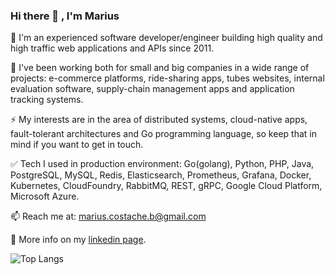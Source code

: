 ### Hi there 👋 , I'm Marius

<!--
**tacheshun/tacheshun** is a ✨ _special_ ✨ repository because its `README.md` (this file) appears on your GitHub profile.

Here are some ideas to get you started:

- 🔭 I’m currently working on ...
- 🌱 I’m currently learning ...
- 👯 I’m looking to collaborate on ...
- 🤔 I’m looking for help with ...
- 💬 Ask me about ...
- 📫 How to reach me: ...
- 😄 Pronouns: ...
- ⚡ Fun fact: ...
-->

🚀 I'm an experienced software developer/engineer building high quality and high traffic web applications and APIs since 2011.

🌱 I've been working both for small and big companies in a wide range of projects: e-commerce platforms, ride-sharing apps, tubes websites, internal evaluation software, supply-chain management apps and application tracking systems.

⚡ My interests are in the area of distributed systems, cloud-native apps, fault-tolerant architectures and Go programming language, so keep that in mind if you want to get in touch.

✅ Tech I used in production environment: Go(golang), Python, PHP, Java, PostgreSQL, MySQL, Redis, Elasticsearch, Prometheus, Grafana, Docker, Kubernetes, CloudFoundry, RabbitMQ, REST, gRPC, Google Cloud Platform, Microsoft Azure.

📫  Reach me at: marius.costache.b@gmail.com

🤔  More info on my <a href="https://www.linkedin.com/in/mariuscostache/">linkedin page</a>.

![Top Langs](https://github-readme-stats.vercel.app/api/top-langs/?username=tacheshun&theme=buefy&layout=compact)
